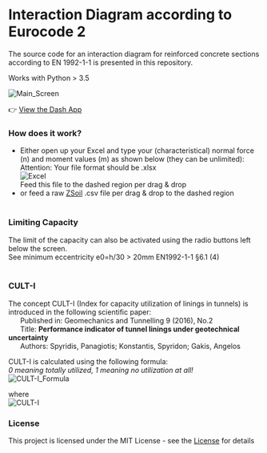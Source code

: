 # Interaction Diagram according to Eurocode 2
The source code for an interaction diagram for reinforced concrete sections according to EN 1992-1-1 is presented in this repository.

Works with Python > 3.5

![Main_Screen](https://github.com/onurkoc/interaction-diagram/blob/master/images/Main_Screen.png)

👉 [View the Dash App](https://interaction-diagram.herokuapp.com/)

### How does it work?
- Either open up your Excel and type your (characteristical) normal force (n) and moment values (m) as shown below (they can be unlimited):<br>
Attention: Your file format should be .xlsx<br>
![Excel](https://github.com/onurkoc/interaction-diagram/blob/master/images/Excel.png)<br>
Feed this file to the dashed region per drag & drop<br>
- or feed a raw [ZSoil](https://www.zsoil.com/) .csv file per drag & drop to the dashed region
<br><br>
### Limiting Capacity
The limit of the capacity can also be activated using the radio buttons left below the screen.<br>
See minimum eccentricity e0=h/30 > 20mm EN1992-1-1 §6.1 (4)
<br><br>
### CULT-I
The concept CULT-I (Index for capacity utilization of linings in tunnels) is introduced in the following scientific paper:<br>
&nbsp;&nbsp;&nbsp;&nbsp;&nbsp;&nbsp;Published in: Geomechanics and Tunnelling 9 (2016), No.2<br>
&nbsp;&nbsp;&nbsp;&nbsp;&nbsp;&nbsp;Title: **Performance indicator of tunnel linings under geotechnical uncertainty**<br>
&nbsp;&nbsp;&nbsp;&nbsp;&nbsp;&nbsp;Authors: Spyridis, Panagiotis; Konstantis, Spyridon; Gakis, Angelos<br>

CULT-I is calculated using the following formula:<br>
*0 meaning totally utilized, 1 meaning no utilization at all!*<br>
![CULT-I_Formula](https://github.com/onurkoc/interaction-diagram/blob/master/images/Cult-I_formula.png)<br>

where<br>
![CULT-I](https://github.com/onurkoc/interaction-diagram/blob/master/images/Cult-I.png)<br>

### License
This project is licensed under the MIT License - see the [License](https://github.com/onurkoc/interaction-diagram/blob/master/LICENSE) for details
